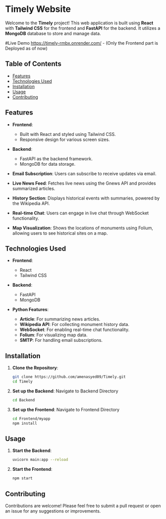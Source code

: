 # Timely Website

Welcome to the **Timely** project! This web application is built using **React** with **Tailwind CSS** for the frontend and **FastAPI** for the backend. It utilizes a **MongoDB** database to store and manage data.

#Live Demo 
https://timely-rmbx.onrender.com/ - (Only the Frontend part is Deployed as of now)

## Table of Contents

- [Features](#features)
- [Technologies Used](#technologies-used)
- [Installation](#installation)
- [Usage](#usage)
- [Contributing](#contributing)


## Features

- **Frontend**: 
  - Built with React and styled using Tailwind CSS.
  - Responsive design for various screen sizes.
  
- **Backend**:
  - FastAPI as the backend framework.
  - MongoDB for data storage.

- **Email Subscription**: Users can subscribe to receive updates via email.

- **Live News Feed**: Fetches live news using the Gnews API and provides summarized articles.

- **History Section**: Displays historical events with summaries, powered by the Wikipedia API.

- **Real-time Chat**: Users can engage in live chat through WebSocket functionality.

- **Map Visualization**: Shows the locations of monuments using Folium, allowing users to see historical sites on a map.

## Technologies Used

- **Frontend**: 
  - React
  - Tailwind CSS

- **Backend**: 
  - FastAPI
  - MongoDB

- **Python Features**:
  - **Article**: For summarizing news articles.
  - **Wikipedia API**: For collecting monument history data.
  - **WebSocket**: For enabling real-time chat functionality.
  - **Folium**: For visualizing map data.
  - **SMTP**: For handling email subscriptions.


## Installation

1. **Clone the Repository**:
   ```bash
   git clone https://github.com/amenasyed09/Timely.git
   cd Timely
2. **Set up the Backend**: Navigate to Backend Directory 
    ```bash
    cd Backend
3. **Set up the Frontend**: Navigate to Frontend Directory
    ```bash
    cd Frontend/myapp
    npm install 
 ## Usage 
 1. **Start the Backend**:
    ```bash
    uvicorn main:app --reload
 2. **Start the Frontend**:
    ```bash
    npm start
 ## Contributing 
 Contributions are welcome! Please feel free to submit a pull request or open an issue for any suggestions or improvements.
 
  
 
